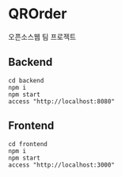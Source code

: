 # QROrder

오픈소스웹 팀 프로젝트

## Backend
```
cd backend
npm i
npm start
access "http://localhost:8080"
```

## Frontend
```
cd frontend
npm i
npm start
access "http://localhost:3000"
```